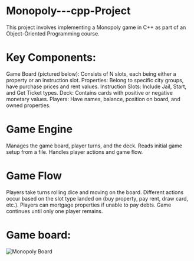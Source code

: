 # Monopoly---cpp-Project

This project involves implementing a Monopoly game in C++ as part of an Object-Oriented Programming course.

# Key Components:
Game Board (pictured below): Consists of N slots, each being either a property or an instruction slot.
Properties: Belong to specific city groups, have purchase prices and rent values.
Instruction Slots: Include Jail, Start, and Get Ticket types.
Deck: Contains cards with positive or negative monetary values.
Players: Have names, balance, position on board, and owned properties.

# Game Engine
Manages the game board, player turns, and the deck.
Reads initial game setup from a file.
Handles player actions and game flow.

# Game Flow
Players take turns rolling dice and moving on the board.
Different actions occur based on the slot type landed on (buy property, pay rent, draw card, etc.).
Players can mortgage properties if unable to pay debts.
Game continues until only one player remains.

# Game board:
![Monopoly Board](https://github.com/Ranchook/Monopoly---cpp-Project/assets/102590409/7440f7c3-55e9-46d1-8eef-42b9666f625d)
